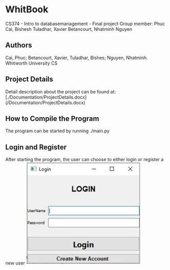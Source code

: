 # WhitBook
CS374 - Intro to databasemanagement - Final project  Group member: Phuc Cai, Bishesh Tuladhar, Xavier Betancourt, Nhatminh Nguyen

## Authors
Cai, Phuc; Betancourt, Xavier, Tuladhar, Bishes; Nguyen, Nhatminh. Whitworth University CS

## Project Details
Detail description about the project can be found at: [./Documentation/ProjectDetails.docx] (/Documentation/ProjectDetails.docx)

## How to Compile the Program
The program can be started by running ./main.py

## Login and Register
After starting the program, the user can choose to either login or register a new user ![](ImagesDemonstration/Login.JPG)
